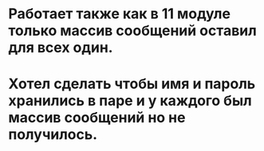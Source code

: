 # Работает также как в 11 модуле только массив сообщений оставил для всех один.
# Хотел сделать чтобы имя и пароль хранились в паре и у каждого был массив сообщений но не получилось.
